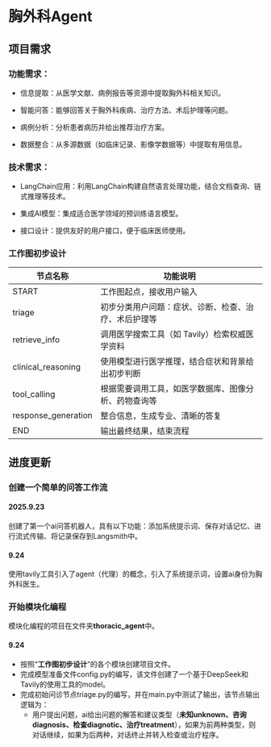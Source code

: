 # 胸外科Agent
## 项目需求
### 功能需求：

- 信息提取：从医学文献、病例报告等资源中提取胸外科相关知识。

- 智能问答：能够回答关于胸外科疾病、治疗方法、术后护理等问题。

- 病例分析：分析患者病历并给出推荐治疗方案。

- 数据整合：从多源数据（如临床记录、影像学数据等）中提取有用信息。

### 技术需求：

- LangChain应用：利用LangChain构建自然语言处理功能，结合文档查询、链式推理等技术。

- 集成AI模型：集成适合医学领域的预训练语言模型。

- 接口设计：提供友好的用户接口，便于临床医师使用。

### 工作图初步设计

|节点名称|	功能说明|
|---|---|
|START|	工作图起点，接收用户输入|
|triage|	初步分类用户问题：症状、诊断、检查、治疗、术后护理等|
|retrieve_info|	调用医学搜索工具（如 Tavily）检索权威医学资料|
|clinical_reasoning|	使用模型进行医学推理，结合症状和背景给出初步判断|
|tool_calling|	根据需要调用工具，如医学数据库、图像分析、药物查询等|
|response_generation|	整合信息，生成专业、清晰的答复|
|END|	输出最终结果，结束流程|

## 进度更新
### 创建一个简单的问答工作流
#### 2025.9.23
创建了第一个ai问答机器人，具有以下功能：添加系统提示词、保存对话记忆、进行流式传输、将记录保存到Langsmith中。

#### 9.24
使用tavily工具引入了agent（代理）的概念，引入了系统提示词，设置ai身份为胸外科医生。

### 开始模块化编程
模块化编程的项目在文件夹**thoracic_agent**中。
#### 9.24
- 按照“**工作图初步设计**”的各个模块创建项目文件。
- 完成模型准备文件config.py的编写，该文件创建了一个基于DeepSeek和Tavily的使用工具的model。
- 完成初始问诊节点triage.py的编写，并在main.py中测试了输出，该节点输出逻辑为：
  - 用户提出问题，ai给出问题的解答和建议类型（**未知unknown、咨询diagnosis、检查diagnotic、治疗treatment**），如果为前两种类型，则对话继续，如果为后两种，对话终止并转入检查或治疗程序。
